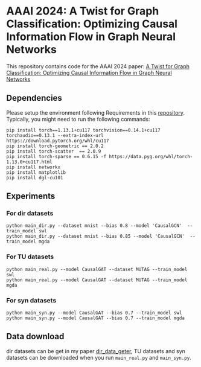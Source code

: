 # AAAI 2024: A Twist for Graph Classification: Optimizing Causal Information Flow in Graph Neural Networks
This repository contains code for the AAAI 2024 paper: [A Twist for Graph Classification: Optimizing Causal Information Flow in Graph Neural Networks](#)

## Dependencies

Please setup the environment following Requirements in this [repository](https://github.com/chentingpc/gfn#requirements).
Typically, you might need to run the following commands:

```
pip install torch==1.13.1+cu117 torchvision==0.14.1+cu117 torchaudio==0.13.1 --extra-index-url https://download.pytorch.org/whl/cu117
pip install torch-geometric == 2.0.2
pip install torch-scatter  == 2.0.9
pip install torch-sparse == 0.6.15 -f https://data.pyg.org/whl/torch-1.13.0+cu117.html
pip install networkx                    
pip install matplotlib  
pip install dgl-cu101
```

## Experiments

### For dir datasets 
```
python main_dir.py --dataset mnist --bias 0.8 --model 'CausalGCN'  --train_model swl
python main_dir.py --dataset mnist --bias 0.85 --model 'CausalGCN'  --train_model mgda 
```
### For TU datasets

```
python main_real.py --model CausalGAT --dataset MUTAG --train_model swl
python main_real.py --model CausalGAT --dataset MUTAG --train_model mgda 
```

### For syn datasets

```
python main_syn.py --model CausalGAT --bias 0.7 --train_model swl
python main_syn.py --model CausalGAT --bias 0.7 --train_model mgda 
```

## Data download
dir datasets can be get in my paper [dir_data_geter](https://github.com/haibin65535/temp/tree/main/dir_data_geter),
TU datasets and syn datasets can be downloaded when you run ``main_real.py`` and ``main_syn.py``.

